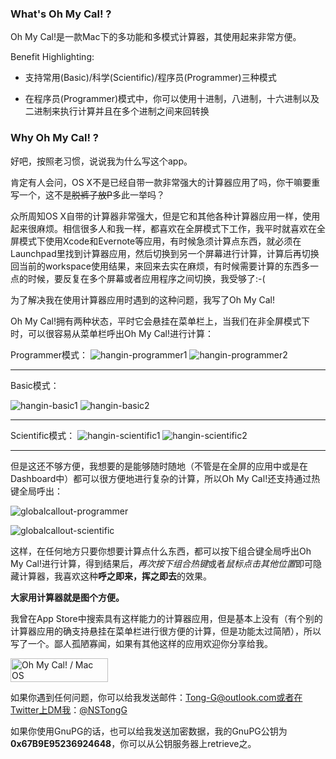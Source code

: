 ### What's Oh My Cal! ?
Oh My Cal!是一款Mac下的多功能和多模式计算器，其使用起来非常方便。

Benefit Highlighting:

* 支持常用(Basic)/科学(Scientific)/程序员(Programmer)三种模式

* 在程序员(Programmer)模式中，你可以使用十进制，八进制，十六进制以及二进制来执行计算并且在多个进制之间来回转换

### Why Oh My Cal! ?
好吧，按照老习惯，说说我为什么写这个app。

肯定有人会问，OS X不是已经自带一款非常强大的计算器应用了吗，你干嘛要重写一个，这不是~~脱裤子放P~~多此一举吗？

众所周知OS X自带的计算器非常强大，但是它和其他各种计算器应用一样，使用起来很麻烦。相信很多人和我一样，都喜欢在全屏模式下工作，我平时就喜欢在全屏模式下使用Xcode和Evernote等应用，有时候急须计算点东西，就必须在Launchpad里找到计算器应用，然后切换到另一个屏幕进行计算，计算后再切换回当前的workspace使用结果，来回来去实在麻烦，有时候需要计算的东西多一点的时候，要反复在多个屏幕或者应用程序之间切换，我受够了:-(

为了解决我在使用计算器应用时遇到的这种问题，我写了Oh My Cal!

Oh My Cal!拥有两种状态，平时它会悬挂在菜单栏上，当我们在非全屏模式下时，可以很容易从菜单栏呼出Oh My Cal!进行计算：

Programmer模式：
![hangin-programmer1](http://i.imgbox.com/ePUmV26i.png)
![hangin-programmer2](http://i.imgbox.com/qHaTRDCI.png)

---

Basic模式：


![hangin-basic1](http://i.imgbox.com/BMD684sp.png)
![hangin-basic2](http://i.imgbox.com/26ELMlZr.png)

---

Scientific模式：
![hangin-scientific1](http://i.imgbox.com/oe5KRk4o.png)
![hangin-scientific2](http://i.imgbox.com/iPvftgSp.png)

---

但是这还不够方便，我想要的是能够随时随地（不管是在全屏的应用中或是在Dashboard中）都可以很方便地进行复杂的计算，所以Oh My Cal!还支持通过热键全局呼出：

![globalcallout-programmer](http://i.imgbox.com/NBzQNto5.png)

![globalcallout-scientific](http://i.imgbox.com/pk17vXSu.png)

这样，在任何地方只要你想要计算点什么东西，都可以按下组合键全局呼出Oh My Cal!进行计算，得到结果后，*再次按下组合热键*或者*鼠标点击其他位置*即可隐藏计算器，我喜欢这种**呼之即来，挥之即去**的效果。

**大家用计算器就是图个方便。**

我曾在App Store中搜索具有这样能力的计算器应用，但是基本上没有（有个别的计算器应用的确支持悬挂在菜单栏进行很方便的计算，但是功能太过简陋），所以写了一个。鄙人孤陋寡闻，如果有其他这样的应用欢迎你分享给我。

<a href="https://itunes.apple.com/app/oh-my-cal!/id916544190?l=en&mt=12" rel="nofollow"><img src="http://i.imgbox.com/ALR2Xgvf.png" alt="Oh My Cal! / Mac OS" title="Oh My Cal! / Mac OS" border="0" width="156" height="38" /></a>

如果你遇到任何问题，你可以给我发送邮件：Tong-G@outlook.com或者在Twitter上DM我：[@NSTongG](https://twitter.com/NSTongG)

如果你使用GnuPG的话，也可以给我发送加密数据，我的GnuPG公钥为**0x67B9E95236924648**，你可以从公钥服务器上retrieve之。
